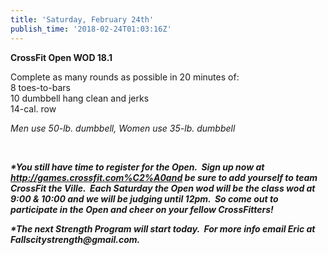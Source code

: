 ```yaml
---
title: 'Saturday, February 24th'
publish_time: '2018-02-24T01:03:16Z'
---
```


**CrossFit Open WOD 18.1**

Complete as many rounds as possible in 20 minutes of:\
8 toes-to-bars\
10 dumbbell hang clean and jerks\
14-cal. row

*Men use 50-lb. dumbbell, Women use 35-lb. dumbbell*

 

***\*You still have time to register for the Open.  Sign up now at
<http://games.crossfit.com%C2%A0and> be sure to add yourself to team
CrossFit the Ville.  Each Saturday the Open wod will be the class wod at
9:00 & 10:00 and we will be judging until 12pm.  So come out to
participate in the Open and cheer on your fellow CrossFitters!***

***\*The next Strength Program will start today.  For more info email
Eric at Fallscitystrength\@gmail.com.***

